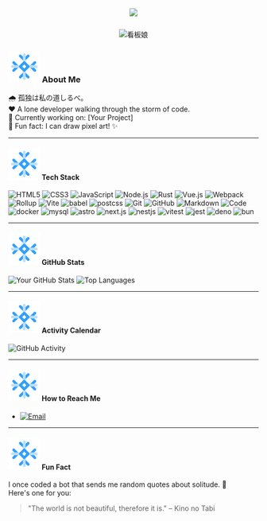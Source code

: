 <!-- 我不知道为什么这样做，就这样子吧 -->
<!-- 没有任何内容，纯粹就想这样子搞搞罢了-->

<h1 align="center">
  <a href="https://git.io/typing-svg">
    <img src="https://readme-typing-svg.herokuapp.com/?lines=Who+I+am+?;Who+can+tell+me!&center=true&size=30&color=black">
  </a>
</h1>

<!--![Profile views](https://komarev.com/ghpvc/?username=trueLoving&label=Profile%20views&color=0e75b6&style=for-the-badge&)-->

<!-- TODO: use Live2d to implement it 看板娘 -->
<div align="center">
  <img src="https://count.getloli.com/get/@trueLoving?theme=booru-yuyuyui" alt="看板娘" />
</div>

### <img src="./svg/snow.svg" alt="Icon" /> About Me

🌧️ 孤独は私の道しるべ。   
❤  A lone developer walking through the storm of code.   
🎯 Currently working on: [Your Project]   
🎨 Fun fact: I can draw pixel art! ✨   

---

#### <img src="./svg/snow.svg" alt="Icon" /> Tech Stack

![HTML5](https://img.shields.io/badge/-HTML5-333333?style=for-the-badge&&logo=HTML5)
![CSS3](https://img.shields.io/badge/-CSS3-333333?style=for-the-badge&&logo=CSS3)
![JavaScript](https://img.shields.io/badge/-JavaScript-333333?style=for-the-badge&&logo=JavaScript)
![Node.js](https://img.shields.io/badge/-Node.js-333333?style=for-the-badge&&logo=node.js)
![Rust](https://img.shields.io/badge/-Rust-333333?style=for-the-badge&&logo=rust&logoColor=blue)
![Vue.js](https://img.shields.io/badge/-VueJS-333333?style=for-the-badge&&logo=Vue.js)
![Webpack](https://img.shields.io/badge/-Webpack-333333?style=for-the-badge&&logo=Webpack)
![Rollup](https://img.shields.io/badge/-Rollup-333333?style=for-the-badge&&logo=rollupdotjs)
![Vite](https://img.shields.io/badge/-Vite-333333?style=for-the-badge&&logo=Vite)
![babel](https://img.shields.io/badge/-babel-333333?style=for-the-badge&&logo=babel)
![postcss](https://img.shields.io/badge/-postcss-333333?style=for-the-badge&&logo=postcss)
![Git](https://img.shields.io/badge/-Git-333333?style=for-the-badge&&logo=git)
![GitHub](https://img.shields.io/badge/-GitHub-333333?style=for-the-badge&&logo=github)
![Markdown](https://img.shields.io/badge/-Markdown-333333?style=for-the-badge&&logo=markdown)
![Code](https://img.shields.io/badge/-Code-333333?style=for-the-badge&&logo=visualstudiocode)
![docker](https://img.shields.io/badge/-docker-333333?style=for-the-badge&&logo=docker)
![mysql](https://img.shields.io/badge/-mysql-333333?style=for-the-badge&&logo=mysql)
![astro](https://img.shields.io/badge/-astro-333333?style=for-the-badge&&logo=astro)
![next.js](https://img.shields.io/badge/-next.js-333333?style=for-the-badge&&logo=nextdotjs)
![nestjs](https://img.shields.io/badge/-nestjs-333333?style=for-the-badge&&logo=nestjs)
![vitest](https://img.shields.io/badge/-vitest-333333?style=for-the-badge&&logo=vitest)
![jest](https://img.shields.io/badge/-jest-333333?style=for-the-badge&&logo=jest)
![deno](https://img.shields.io/badge/-deno-333333?style=for-the-badge&&logo=deno)
![bun](https://img.shields.io/badge/-bun-333333?style=for-the-badge&&logo=bun)

---

#### <img src="./svg/snow.svg" alt="Icon" /> GitHub Stats

![Your GitHub Stats](https://github-readme-stats.vercel.app/api?username=trueLoving&show_icons=true&theme=radical&hide_border=true&bg_color=0D1117&title_color=FF6F61&icon_color=FF6F61)
![Top Languages](https://github-readme-stats.vercel.app/api/top-langs/?username=trueLoving&layout=compact&theme=radical&hide_border=true&bg_color=0D1117&title_color=FF6F61&icon_color=FF6F61)

---

#### <img src="./svg/snow.svg" alt="Icon" /> Activity Calendar

![GitHub Activity](https://github-readme-activity-graph.vercel.app/graph?username=trueLoving&theme=github-dark&hide_border=true&bg_color=0D1117&color=FF6F61&line=FF6F61&point=FFFFFF)

---

<!--#### <img src="./svg/snow.svg" alt="Icon" /> Featured Projects
- [Project 1](https://github.com/trueLoving/PROJECT_1) - A project about finding light in the darkness.  
  ![Project 1 Banner](https://raw.githubusercontent.com/trueLoving/YOUR_REPO/main/images/project1.png)
- [Project 2](https://github.com/trueLoving/PROJECT_2) - A journey through the void.  
  ![Project 2 Banner](https://raw.githubusercontent.com/trueLoving/YOUR_REPO/main/images/project2.png)

---
-->
#### <img src="./svg/snow.svg" alt="Icon" /> How to Reach Me

- [![Email](https://img.shields.io/badge/Email-D14836?style=for-the-badge&logo=gmail&logoColor=white)](mailto:starsky.zhanglinjie@gmail.com)

---

#### <img src="./svg/snow.svg" alt="Icon" /> Fun Fact
I once coded a bot that sends me random quotes about solitude. 🌌  
Here's one for you:  
> "The world is not beautiful, therefore it is." – Kino no Tabi
